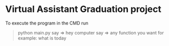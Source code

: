 # Virtual Assistant Graduation project
To execute the program in the CMD run
> python main.py
say => hey computer
say => any function you want for example: what is today
